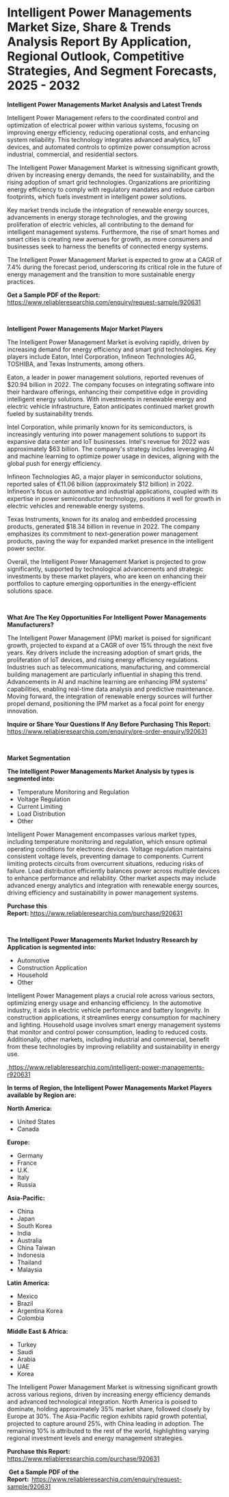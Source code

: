 <p><h1>Intelligent Power Managements Market Size, Share & Trends Analysis Report By Application, Regional Outlook, Competitive Strategies, And Segment Forecasts, 2025 - 2032</h1></p><p><strong>Intelligent Power Managements Market Analysis and Latest Trends</strong></p>
<p><p>Intelligent Power Management refers to the coordinated control and optimization of electrical power within various systems, focusing on improving energy efficiency, reducing operational costs, and enhancing system reliability. This technology integrates advanced analytics, IoT devices, and automated controls to optimize power consumption across industrial, commercial, and residential sectors. </p><p>The Intelligent Power Management Market is witnessing significant growth, driven by increasing energy demands, the need for sustainability, and the rising adoption of smart grid technologies. Organizations are prioritizing energy efficiency to comply with regulatory mandates and reduce carbon footprints, which fuels investment in intelligent power solutions. </p><p>Key market trends include the integration of renewable energy sources, advancements in energy storage technologies, and the growing proliferation of electric vehicles, all contributing to the demand for intelligent management systems. Furthermore, the rise of smart homes and smart cities is creating new avenues for growth, as more consumers and businesses seek to harness the benefits of connected energy systems. </p><p>The Intelligent Power Management Market is expected to grow at a CAGR of 7.4% during the forecast period, underscoring its critical role in the future of energy management and the transition to more sustainable energy practices.</p></p>
<p><strong>Get a Sample PDF of the Report:&nbsp;</strong> <a href="https://www.reliableresearchiq.com/enquiry/request-sample/920631?utm_campaign=2449&utm_medium=2&utm_source=Github&utm_content=ia&utm_term=18042025&utm_id=intelligent-power-managements">https://www.reliableresearchiq.com/enquiry/request-sample/920631</a></p>
<p>&nbsp;</p>
<p><strong>Intelligent Power Managements Major Market Players</strong></p>
<p><p>The Intelligent Power Management Market is evolving rapidly, driven by increasing demand for energy efficiency and smart grid technologies. Key players include Eaton, Intel Corporation, Infineon Technologies AG, TOSHIBA, and Texas Instruments, among others. </p><p>Eaton, a leader in power management solutions, reported revenues of $20.94 billion in 2022. The company focuses on integrating software into their hardware offerings, enhancing their competitive edge in providing intelligent energy solutions. With investments in renewable energy and electric vehicle infrastructure, Eaton anticipates continued market growth fueled by sustainability trends.</p><p>Intel Corporation, while primarily known for its semiconductors, is increasingly venturing into power management solutions to support its expansive data center and IoT businesses. Intel's revenue for 2022 was approximately $63 billion. The company's strategy includes leveraging AI and machine learning to optimize power usage in devices, aligning with the global push for energy efficiency.</p><p>Infineon Technologies AG, a major player in semiconductor solutions, reported sales of €11.06 billion (approximately $12 billion) in 2022. Infineon's focus on automotive and industrial applications, coupled with its expertise in power semiconductor technology, positions it well for growth in electric vehicles and renewable energy systems.</p><p>Texas Instruments, known for its analog and embedded processing products, generated $18.34 billion in revenue in 2022. The company emphasizes its commitment to next-generation power management products, paving the way for expanded market presence in the intelligent power sector.</p><p>Overall, the Intelligent Power Management Market is projected to grow significantly, supported by technological advancements and strategic investments by these market players, who are keen on enhancing their portfolios to capture emerging opportunities in the energy-efficient solutions space.</p></p>
<p>&nbsp;</p>
<p><strong>What Are The Key Opportunities For Intelligent Power Managements Manufacturers?</strong></p>
<p><p>The Intelligent Power Management (IPM) market is poised for significant growth, projected to expand at a CAGR of over 15% through the next five years. Key drivers include the increasing adoption of smart grids, the proliferation of IoT devices, and rising energy efficiency regulations. Industries such as telecommunications, manufacturing, and commercial building management are particularly influential in shaping this trend. Advancements in AI and machine learning are enhancing IPM systems' capabilities, enabling real-time data analysis and predictive maintenance. Moving forward, the integration of renewable energy sources will further propel demand, positioning the IPM market as a focal point for energy innovation.</p></p>
<p><strong>Inquire or Share Your Questions If Any Before Purchasing This Report:</strong> <a href="https://www.reliableresearchiq.com/enquiry/pre-order-enquiry/920631?utm_campaign=2449&utm_medium=2&utm_source=Github&utm_content=ia&utm_term=18042025&utm_id=intelligent-power-managements">https://www.reliableresearchiq.com/enquiry/pre-order-enquiry/920631</a></p>
<p>&nbsp;</p>
<p><strong>Market Segmentation</strong></p>
<p><strong>The Intelligent Power Managements Market Analysis by types is segmented into:</strong></p>
<p><ul><li>Temperature Monitoring and Regulation</li><li>Voltage Regulation</li><li>Current Limiting</li><li>Load Distribution</li><li>Other</li></ul></p>
<p><p>Intelligent Power Management encompasses various market types, including temperature monitoring and regulation, which ensure optimal operating conditions for electronic devices. Voltage regulation maintains consistent voltage levels, preventing damage to components. Current limiting protects circuits from overcurrent situations, reducing risks of failure. Load distribution efficiently balances power across multiple devices to enhance performance and reliability. Other market aspects may include advanced energy analytics and integration with renewable energy sources, driving efficiency and sustainability in power management systems.</p></p>
<p><strong>Purchase this Report:&nbsp;</strong><a href="https://www.reliableresearchiq.com/purchase/920631?utm_campaign=2449&utm_medium=2&utm_source=Github&utm_content=ia&utm_term=18042025&utm_id=intelligent-power-managements">https://www.reliableresearchiq.com/purchase/920631</a></p>
<p>&nbsp;</p>
<p><strong>The Intelligent Power Managements Market Industry Research by Application is segmented into:</strong></p>
<p><ul><li>Automotive</li><li>Construction Application</li><li>Household</li><li>Other</li></ul></p>
<p><p>Intelligent Power Management plays a crucial role across various sectors, optimizing energy usage and enhancing efficiency. In the automotive industry, it aids in electric vehicle performance and battery longevity. In construction applications, it streamlines energy consumption for machinery and lighting. Household usage involves smart energy management systems that monitor and control power consumption, leading to reduced costs. Additionally, other markets, including industrial and commercial, benefit from these technologies by improving reliability and sustainability in energy use.</p></p>
<p><a href="https://www.reliableresearchiq.com/intelligent-power-managements-r920631?utm_campaign=2449&utm_medium=2&utm_source=Github&utm_content=ia&utm_term=18042025&utm_id=intelligent-power-managements">&nbsp;https://www.reliableresearchiq.com/intelligent-power-managements-r920631</a></p>
<p><strong>In terms of Region, the Intelligent Power Managements Market Players available by Region are:</strong></p>
<p>
    <p> <strong> North America: </strong>
        <ul>
            <li>United States</li>
            <li>Canada</li>
        </ul>
        </p> 
    <p> <strong> Europe: </strong>
        <ul>
            <li>Germany</li>
            <li>France</li>
            <li>U.K.</li>
            <li>Italy</li>
            <li>Russia</li>
        </ul>
        </p> 
    <p> <strong> Asia-Pacific: </strong>
        <ul>
            <li>China</li>
            <li>Japan</li>
            <li>South Korea</li>
            <li>India</li>
            <li>Australia</li>
            <li>China Taiwan</li>
            <li>Indonesia</li>
            <li>Thailand</li>
            <li>Malaysia</li>
        </ul>
        </p> 
    <p> <strong> Latin America: </strong>
        <ul>
            <li>Mexico</li>
            <li>Brazil</li>
            <li>Argentina Korea</li>
            <li>Colombia</li>
        </ul>
        </p> 
    <p> <strong> Middle East & Africa: </strong>
        <ul>
            <li>Turkey</li>
            <li>Saudi</li>
            <li>Arabia</li>
            <li>UAE</li>
            <li>Korea</li>
        </ul>
    </p>
    </p>
<p><p>The Intelligent Power Management Market is witnessing significant growth across various regions, driven by increasing energy efficiency demands and advanced technological integration. North America is poised to dominate, holding approximately 35% market share, followed closely by Europe at 30%. The Asia-Pacific region exhibits rapid growth potential, projected to capture around 25%, with China leading in adoption. The remaining 10% is attributed to the rest of the world, highlighting varying regional investment levels and energy management strategies.</p></p>
<p><strong>Purchase this Report: </strong><a href="https://www.reliableresearchiq.com/purchase/920631?utm_campaign=2449&utm_medium=2&utm_source=Github&utm_content=ia&utm_term=18042025&utm_id=intelligent-power-managements">https://www.reliableresearchiq.com/purchase/920631</a></p>
<p>&nbsp;<strong>Get a Sample PDF of the Report:&nbsp;&nbsp;</strong><a href="https://www.reliableresearchiq.com/enquiry/request-sample/920631?utm_campaign=2449&utm_medium=2&utm_source=Github&utm_content=ia&utm_term=18042025&utm_id=intelligent-power-managements">https://www.reliableresearchiq.com/enquiry/request-sample/920631</a></p>
<p><strong></strong></p>
<p><p></p><p></p><p></p></p>
